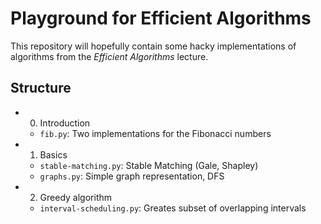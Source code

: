 # Playground for Efficient Algorithms

This repository will hopefully contain some hacky implementations of
algorithms from the *Efficient Algorithms* lecture.

## Structure

- 0. Introduction
    - `fib.py`: Two implementations for the Fibonacci numbers
- 1. Basics
    - `stable-matching.py`: Stable Matching (Gale, Shapley)
    - `graphs.py`: Simple graph representation, DFS
- 2. Greedy algorithm
    - `interval-scheduling.py`: Greates subset of overlapping intervals
